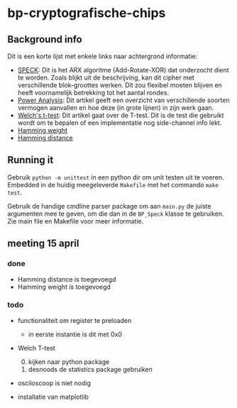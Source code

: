# bp-cryptografische-chips

## Background info
Dit is een korte lijst met enkele links naar achtergrond informatie:

* [SPECK](https://en.wikipedia.org/wiki/Speck_(cipher)): Dit is het ARX algoritme (Add-Rotate-XOR) dat onderzocht dient te worden. Zoals blijkt uit de beschrijving, kan dit cipher met verschillende blok-groottes werken. Dit zou flexibel moeten blijven en heeft voornamelijk betrekking tot het aantal rondes.
* [Power Analysis](https://en.wikipedia.org/wiki/Power_analysis): Dit artikel geeft een overzicht van verschillende soorten vermogen aanvallen en hoe deze (in grote lijnen) in zijn werk gaan.
* [Welch's t-test](https://en.wikipedia.org/wiki/Welch%27s_t-test): Dit artikel gaat over de T-test. Dit is de test die gebruikt wordt om te bepalen of een implementatie nog side-channel info lekt.
* [Hamming weight](https://en.wikipedia.org/wiki/Hamming_weight)
* [Hamming distance](https://en.wikipedia.org/wiki/Hamming_distance)

## Running it

Gebruik `python -m unittest` in een python dir om unit testen uit te voeren. Embedded in de huidig meegeleverde `Makefile` met het commando `make test`.

Gebruik de handige cmdline parser package om aan `main.py` de juiste argumenten mee te geven, om die dan in de `BP_Speck` klasse te gebruiken. Zie main file en Makefile voor meer informatie. 


## meeting 15 april

### done
* Hamming distance is toegevoegd
* Hamming weight is toegevoegd

### todo
* functionaliteit om register te preloaden
  * in eerste instantie is dit met 0x0
* Welch T-test

  0. kijken naar python package
  0. desnoods de statistics package gebruiken

* osciloscoop is niet nodig

* installatie van matplotlib
